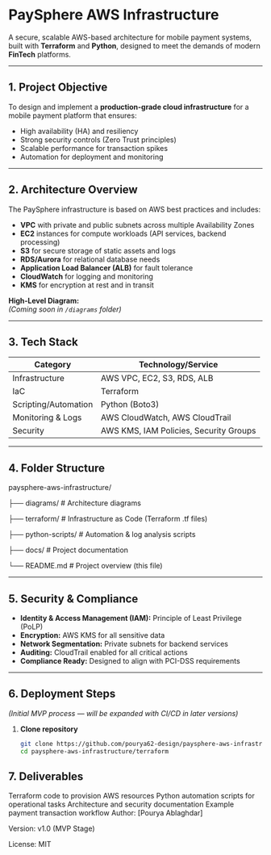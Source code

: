 # PaySphere AWS Infrastructure

A secure, scalable AWS-based architecture for mobile payment systems, built with **Terraform** and **Python**, designed to meet the demands of modern **FinTech** platforms.

---

## 1. Project Objective
To design and implement a **production-grade cloud infrastructure** for a mobile payment platform that ensures:
- High availability (HA) and resiliency
- Strong security controls (Zero Trust principles)
- Scalable performance for transaction spikes
- Automation for deployment and monitoring

---

## 2. Architecture Overview
The PaySphere infrastructure is based on AWS best practices and includes:
- **VPC** with private and public subnets across multiple Availability Zones
- **EC2** instances for compute workloads (API services, backend processing)
- **S3** for secure storage of static assets and logs
- **RDS/Aurora** for relational database needs
- **Application Load Balancer (ALB)** for fault tolerance
- **CloudWatch** for logging and monitoring
- **KMS** for encryption at rest and in transit

**High-Level Diagram:**  
*(Coming soon in `/diagrams` folder)*

---

## 3. Tech Stack
| Category            | Technology/Service                  |
|---------------------|--------------------------------------|
| Infrastructure      | AWS VPC, EC2, S3, RDS, ALB           |
| IaC                 | Terraform                            |
| Scripting/Automation| Python (Boto3)                       |
| Monitoring & Logs   | AWS CloudWatch, AWS CloudTrail       |
| Security            | AWS KMS, IAM Policies, Security Groups|

---

## 4. Folder Structure
paysphere-aws-infrastructure/

├── diagrams/ # Architecture diagrams

├── terraform/ # Infrastructure as Code (Terraform .tf files)

├── python-scripts/ # Automation & log analysis scripts

├── docs/ # Project documentation

└── README.md # Project overview (this file)

---

## 5. Security & Compliance
- **Identity & Access Management (IAM):** Principle of Least Privilege (PoLP)  
- **Encryption:** AWS KMS for all sensitive data  
- **Network Segmentation:** Private subnets for backend services  
- **Auditing:** CloudTrail enabled for all critical actions  
- **Compliance Ready:** Designed to align with PCI-DSS requirements

---

## 6. Deployment Steps
*(Initial MVP process — will be expanded with CI/CD in later versions)*

1. **Clone repository**
   ```bash
   git clone https://github.com/pourya62-design/paysphere-aws-infrastructure.git
   cd paysphere-aws-infrastructure/terraform

## 7. Deliverables
Terraform code to provision AWS resources
Python automation scripts for operational tasks
Architecture and security documentation
Example payment transaction workflow
Author: [Pourya Ablaghdar]

Version: v1.0 (MVP Stage)

License: MIT

